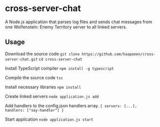 # cross-server-chat
A Node.js application that parses log files and sends chat messages from one Wolfenstein: Enemy Territory server to all linked servers.

## Usage

Download the source code
```git clone https://github.com/haapanen/cross-server-chat.git```
```cd cross-server-chat```

Install TypeScript compiler
```npm install -g typescript```

Compile the source code
```tsc```

Install necessary libraries
```npm install```

Create linked servers
```node application.js add```

Add handlers to the config.json handlers array.
```{ servers: [...], handlers: ["say-handler"] }```

Start application
```node application.js start```


